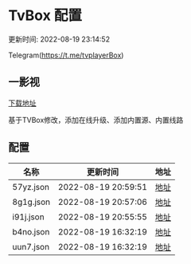 # TvBox 配置

更新时间: 2022-08-19 23:14:52

Telegram(https://t.me/tvplayerBox)

## 一影视

[下载地址](https://ghproxy.com/https://raw.githubusercontent.com/tv-player/apks/main/live/一影视_1.0.1.apk)

基于TVBox修改，添加在线升级、添加内置源、内置线路


## 配置


|   名称  | 更新时间  |地址  |
|  ----  | ----  |----  |
|  57yz.json | 2022-08-19 20:59:51 |[地址](https://box.okeybox.top/tv/57yz.json) |
|  8g1g.json | 2022-08-19 20:57:06 |[地址](https://box.okeybox.top/tv/8g1g.json) |
|  i91j.json | 2022-08-19 20:55:55 |[地址](https://box.okeybox.top/tv/i91j.json) |
|  b4no.json | 2022-08-19 16:32:19 |[地址](https://box.okeybox.top/tv/b4no.json) |
|  uun7.json | 2022-08-19 16:32:19 |[地址](https://box.okeybox.top/tv/uun7.json) |
  
